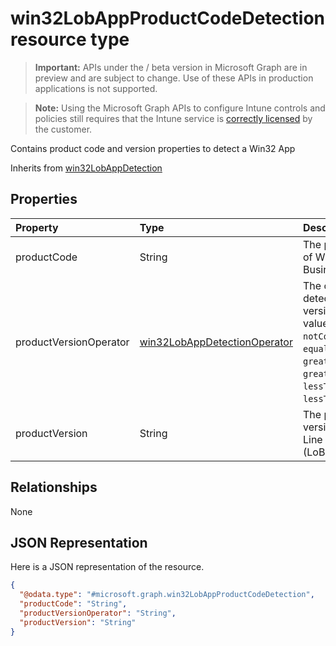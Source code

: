 # win32LobAppProductCodeDetection resource type

> **Important:** APIs under the / beta version in Microsoft Graph are in preview and are subject to change. Use of these APIs in production applications is not supported.

> **Note:** Using the Microsoft Graph APIs to configure Intune controls and policies still requires that the Intune service is [correctly licensed](https://go.microsoft.com/fwlink/?linkid=839381) by the customer.

Contains product code and version properties to detect a Win32 App

Inherits from [win32LobAppDetection](../resources/intune-apps-win32lobappdetection.md)

## Properties
|Property|Type|Description|
|:---|:---|:---|
|productCode|String|The product code of Win32 Line of Business (LoB) app.|
|productVersionOperator|[win32LobAppDetectionOperator](../resources/intune-apps-win32lobappdetectionoperator.md)|The operator to detect product version. Possible values are: `notConfigured`, `equal`, `notEqual`, `greaterThan`, `greaterThanOrEqual`, `lessThan`, `lessThanOrEqual`.|
|productVersion|String|The product version of Win32 Line of Business (LoB) app.|

## Relationships
None
## JSON Representation
Here is a JSON representation of the resource.
<!-- {
  "blockType": "resource",
  "@odata.type": "microsoft.graph.win32LobAppProductCodeDetection"
}
-->
``` json
{
  "@odata.type": "#microsoft.graph.win32LobAppProductCodeDetection",
  "productCode": "String",
  "productVersionOperator": "String",
  "productVersion": "String"
}
```





